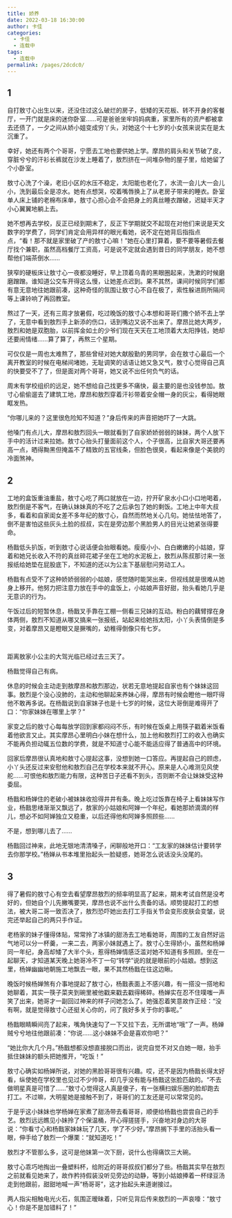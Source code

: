 ```yaml
---
title: 娇养
date: 2022-03-18 16:30:00
author: 卡佳
categories: 
  - 卡佳
  - 连载中
tags: 
  - 连载中
permalink: /pages/2dcdc0/
---
```


## 1

自打敖寸心出生以来，还没住过这么破烂的房子，低矮的天花板、转不开身的客餐厅，一开门就是床的迷你卧室……可是爸爸坐牢妈妈病重，家里所有的资产都被拿去还债了，一夕之间从娇小姐变成穷丫头，对她这个十七岁的小女孩来说实在是太沉重了。<!-- more -->

幸好，她还有两个个哥哥，宁愿去工地也要供她上学。摩昂的肩头和关节破了皮，穿脏兮兮的汗衫长裤就在沙发上睡着了，敖烈挤在一间堆杂物的屋子里，给她留了个小卧室。

敖寸心洗了个澡，老旧小区的水压不稳定，太阳能也老化了，水流一会儿大一会儿小，洗到最后全是凉水。她有点想哭，咬着嘴唇换上了从老房子带来的睡衣。卧室单人床上铺的老棉布床单，敖寸心担心会不会把身上的真丝睡衣蹭破，迟疑半天才小心翼翼地躺上去。

她不想再去学校，反正已经到期末了，反正下学期就交不起现在对他们来说是天文数字的学费了，同学们肯定会用异样的眼光看她，说不定在她背后指指点点，“看！那不就是家里破了产的敖寸心嘛！”她在心里打算着，要不要等暑假去餐厅找个兼职，虽然高档餐厅工资高，可是说不定就会遇到昔日的同学朋友，她不想帮他们端茶倒水……

狭窄的硬板床让敖寸心一夜都没睡好，早上顶着乌青的黑眼圈起来，洗漱的时候磨磨蹭蹭。谁知道公交车开得这么慢，让她差点迟到。果不其然，课间时候同学们都有意无意地往她跟前凑，这种奇怪的氛围让敖寸心不自在极了，索性躲进厕所隔间等上课铃响了再回教室。

熬过了一天，还有三周才放暑假，吃过晚饭的敖寸心本想和哥哥们撒个娇不去上学了，无意中看到敖烈手上新添的伤口，话到嘴边又说不出来了。摩昂比她大两岁，敖烈和她是双胞胎，以前挥金如土的少爷们现在天天在工地顶着大太阳挣钱，她却还要闹情绪……算了算了，再熬三个星期。

可仅仅是一周也太难熬了，那些曾经对她大献殷勤的男同学，会在敖寸心最后一个离开教室的时候在电梯间堵她，无耻调笑的话语让她又急又气，敖寸心觉得自己真的快要受不了了，但是面对两个哥哥，她又说不出任何负气的话。

周末有学校组织的远足，她不想给自己找更多不痛快，最主要的是也没钱参加。敖寸心偷偷遛去了建筑工地，摩昂和敖烈穿着汗衫带着安全帽一身的灰尘，看得她眼眶发热。

“你哪儿来的？这里很危险知不知道？”身后传来的声音把她吓了一大跳。

他嗓门有点儿大，摩昂和敖烈回头一眼就看到了自家娇娇弱弱的妹妹，两个人放下手中的活计过来拉她。敖寸心抬头打量面前这个人，个子很高，比自家大哥还要再高一点，晒得黝黑但掩盖不了精致的五官线条，但脸色很臭，看起来像是个美貌的冷面煞神。

## 2

工地的盒饭重油重盐，敖寸心吃了两口就放在一边，拧开矿泉水小口小口地喝着，敖烈倒是不客气，在确认妹妹真的不吃了之后承包了她的剩饭。工地上中年大叔多，看着和自家闺女差不多年纪的敖寸心，自然而然地关心几句。她怯怯地答了，倒不是害怕这些灰头土脸的叔叔，实在是旁边那个黑脸男人的目光让她紧张得要命。

杨戬低头扒饭，听到敖寸心说话便会抬眼看她。瘦瘦小小、白白嫩嫩的小姑娘，穿着和她兄长收入不符的真丝碎花裙子坐在工地的水泥板上，敖烈从陈叔那讨来一张报纸给她垫在屁股底下，不知道的还以为公主下基层慰问劳动工人。

杨戬有点受不了这种娇娇弱弱的小姑娘，感觉随时能哭出来，但视线就是很难从她身上移开。他努力把注意力放在手中的盒饭上，小姑娘声音好甜，抬头看她几乎是无意识的行为。

午饭过后的短暂休息，杨戬叉手靠在工棚一侧看三兄妹的互动。粉白的藕臂撑在身体两侧，敖烈不知道从哪又搞来一张报纸，站起来给她挡太阳，小丫头表情倒是多变，对着摩昂又是瞪眼又是撅嘴的，幼稚得倒像只有七岁。

</br>

距离敖家小公主的大驾光临已经过去三天了。

杨戬觉得自己有病。

休息的时候会主动走到敖摩昂和敖烈那边，状若无意地提起自家也有个妹妹这回事。敖烈是个没心没肺的，主动和他聊起来养妹心得，摩昂有时候会瞪他一眼吓得他不敢再多说。在杨戬说到自家妹子也是十七岁的时候，这位大哥倒是难得开了口：“你家妹妹在哪里上学？”

家变之后的敖寸心每每放学回到家都闷闷不乐，有时候在饭桌上用筷子戳着米饭看着他欲言又止。其实摩昂心里明白小妹在想什么，加上他和敖烈打工的收入也确实不能再负担动辄五位数的学费，就是不知道寸心能不能适应得了普通高中的环境。

回家后摩昂很认真地和敖寸心提起这事，没想到她一口答应。再提起自己的顾虑，小丫头还反过来安慰他和敖烈自己在学校本来就不开心。原来是人心难测见风使舵……可恨他和敖烈能力有限，这种苦日子还看不到头，否则断不会让妹妹受这种委屈。

杨戬和杨婵住的老破小被妹妹收拾得井井有条。晚上吃过饭靠在椅子上看妹妹写作业，杨戬思绪渐渐又飘远了，敖家的小姑娘和阿婵一个年纪，看她那娇滴滴的样儿，想必不如阿婵独立又稳重，以后还得他和阿婵多照顾些……

不是，想到哪儿去了……

杨戬回过神来，此地无银地清清嗓子，闲聊般地开口：“工友家的妹妹估计要转学去你那学校。”杨婵从书本堆里抬起头一脸疑惑，她哥怎么说话没头没尾的。

## 3

得了暑假的敖寸心有空去看望摩昂敖烈的频率明显高了起来，期末考试自然是没考好的，但她自个儿先撇嘴要哭，摩昂也说不出什么责备的话。顺势提起打工的想法，被大哥二哥一致否决了，敖烈恐吓她出去打工手指关节会变形皮肤会变皱，说完还举起自己的两只手作证。

老杨家的妹子懂得体贴，常常拎了冰镇的甜汤去工地看她哥，周围的工友自然好运气地可以分一杯羹，一来二去，两家小妹就遇上了。敖寸心生得娇小，虽然和杨婵同一年纪，身高却矮了大半个头，惹得杨婵情感泛滥对她不知道有多照顾。坐在一起聊天，才知道某天晚上她哥冷不丁一句“转学”说的就是眼前的小姑娘。想到这里，杨婵幽幽地朝施工地飘去一眼，果不其然杨戬在往这边瞅。

晚饭时候杨婵煞有介事地提起了敖寸心，杨戬表面上不感兴趣，有一搭没一搭地和她聊着，其实一筷子菜夹到碗里被他戳来戳去戳得稀碎。杨婵实在忍不住噗嗤一声笑了出来，她哥才一副回过神来的样子问她怎么了。她强忍着笑意故作正经：“没有啊，就是觉得敖寸心还挺关心你的，问了我好多关于你的事呢。”

杨戬眼睛瞬间亮了起来，嘴角快速勾了一下又拉下去，无所谓地“哦”了一声。杨婵贼兮兮地往他跟前凑：“你说……这小妹妹不会是喜欢你吧？”

“她比你大几个月。”杨戬想都没想直接脱口而出，说完自觉不对又白她一眼，抬手抵住妹妹的额头把她推开，“吃饭！”

敖寸心确实如杨婵所说，对她的黑脸哥哥很有兴趣。哎，还不是因为杨戬长得太好看，纵使她在学校里也见过不少帅哥，却几乎没有能与杨戬这张脸匹敌的。“不去做明星真是可惜了……”敖寸心觉得这人真是傻子，有一张横扫娱乐圈的脸却跑去打工。不过嘛，大明星她是接触不到了，哥哥们的工友还是可以常常见的。

于是乎这小妹妹也学杨婵在家煮了甜汤带去看哥哥，顺便给杨戬也尝尝自己的手艺。敖烈远远瞧见小妹拎了个保温桶，开心得搓搓手，兴奋地对身边的大哥说：“你看寸心和杨戬家妹妹玩了几天，学了不少好。”摩昂搁下手里的活抬头看一眼，伸手给了敖烈一个爆栗：“就知道吃！”

敖烈才不管那么多，这可是他妹第一次下厨，说什么也得痛饮三大碗。

敖寸心乖巧地掏出一叠塑料杯，给附近的哥哥叔叔们都分了些。杨戬其实早在敖烈之前就看见她来了，故作矜持假装没听见旁边的动静，等到小姑娘捧着一杯绿豆汤走到他跟前，甜甜地喊一声“杨哥哥”，这才抬起头来道谢接过。

两人指尖相触电光火石，氛围正暧昧着，只听见背后传来敖烈的一声哀嚎：“敖寸心！你是不是加错料了！”
